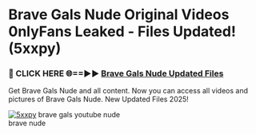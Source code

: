 # Brave Gals Nude Original Videos 0nlyFans Leaked - Files Updated! (5xxpy)

<h3>🔴 CLICK HERE 🌐==►► <a href="https://tinyurl.com/yc6ubb5a" rel="nofollow">Brave Gals Nude Updated Files</a></h3>

Get Brave Gals Nude and all content. Now you can access all videos and pictures of Brave Gals Nude. New Updated Files 2025!

[![5xxpy](https://i.imgur.com/7eu0CRL.gif)](https://tinyurl.com/yc6ubb5a)
brave gals youtube nude<br>
brave nude